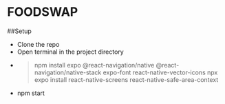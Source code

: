 # FOODSWAP

##Setup
- Clone the repo
- Open terminal in the project directory
- > npm install expo @react-navigation/native @react-navigation/native-stack expo-font react-native-vector-icons
  > npx expo install react-native-screens react-native-safe-area-context
- npm start
